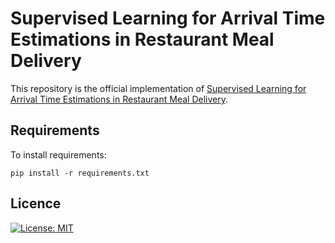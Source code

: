 # Supervised Learning for Arrival Time Estimations in Restaurant Meal Delivery
This repository is the official implementation of [Supervised Learning for Arrival Time Estimations in Restaurant Meal Delivery](https://www.researchgate.net/profile/Marlin-Ulmer/publication/343988622_Supervised_Learning_for_Arrival_Time_Estimations_in_Restaurant_Meal_Delivery/links/5f4ccb66299bf13c5064f9ca/Supervised-Learning-for-Arrival-Time-Estimations-in-Restaurant-Meal-Delivery.pdf). 

## Requirements

To install requirements:

```setup
pip install -r requirements.txt
```

## Licence
 [![License: MIT](https://img.shields.io/badge/License-MIT-yellow.svg)](https://opensource.org/licenses/MIT)
